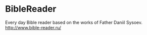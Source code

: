 BibleReader
===========

Every day Bible reader based on the works of Father Daniil Sysoev.
<http://www.bible-reader.ru/>